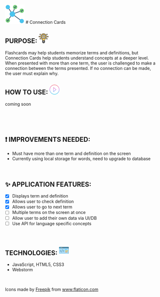 ![img of application](https://github.com/murraiscanlon/connection-cards/blob/master/nodes.png) # Connection Cards <br />



##  PURPOSE: ![img of application](https://github.com/murraiscanlon/group-project-calculator/blob/master/light-bulb32.png)
Flashcards may help students memorize terms and definitions, but Connection Cards help students understand concepts at a deeper level.
When presented with more than one term, the user is challenged to make a connection between the terms presented. If no connection can be made,
the user must explain why.

##  HOW TO USE: ![img of application](https://github.com/murraiscanlon/group_generator/blob/master/images/play.png)
coming soon

<br /><br /><br />


## :exclamation: IMPROVEMENTS NEEDED:
* Must have more than one term and definition on the screen
* Currently using local storage for words, need to upgrade to database
<br /><br /><br />

## :sparkles: APPLICATION FEATURES:
- [X] Displays term and definition
- [X] Allows user to check definition
- [X] Allows user to go to next term
- [ ] Multiple terms on the screen at once
- [ ] Allow user to add their own data via UI/DB
- [ ] Use API for language specific concepts
<br /><br /><br />

## TECHNOLOGIES: ![img of application](https://github.com/murraiscanlon/group-project-calculator/blob/master/technologies.png)
* JavaScript, HTML5, CSS3
* Webstorm
<br /><br /><br />


<div>Icons made by <a href="https://www.freepik.com" title="Freepik">Freepik</a> from <a href="https://www.flaticon.com/" title="Flaticon">www.flaticon.com</a></div>

